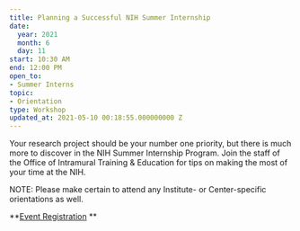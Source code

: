 ```yaml
---
title: Planning a Successful NIH Summer Internship
date:
  year: 2021
  month: 6
  day: 11
start: 10:30 AM
end: 12:00 PM
open_to:
- Summer Interns
topic:
- Orientation
type: Workshop
updated_at: 2021-05-10 00:18:55.000000000 Z
---
```

Your research project should be your number one priority, but there is
much more to discover in the NIH Summer Internship Program. Join the
staff of the Office of Intramural Training &amp; Education for tips on
making the most of your time at the NIH.

NOTE: Please make certain to attend any Institute- or Center-specific
orientations as well.

**[Event Registration][1] **

 



[1]: https://nih.zoomgov.com/meeting/register/vJItf--pqTIrE2V7r5ddB8ecPXUwVNU2Sqs
